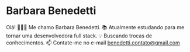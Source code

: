 # Barbara Benedetti
Olá! 👩🏼‍💻
Me chamo Barbara Benedetti.
📚 Atualmente estudando para me tornar uma desenvolvedora full stack.
💡 Buscando trocas de conhecimentos.
📫 Contate-me no e-mail benedetti.contato@gmail.com
